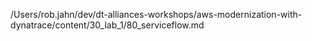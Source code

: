 /Users/rob.jahn/dev/dt-alliances-workshops/aws-modernization-with-dynatrace/content/30_lab_1/80_serviceflow.md